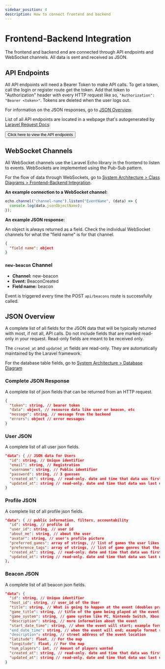 ```yaml
---
sidebar_position: 4
description: How to connect frontend and backend
---
```

# Frontend-Backend Integration

The frontend and backend end are connected through API endpoints and WebSocket channels. All data is sent and received as JSON.

## API Endpoints

All API endpoints will need a Bearer Token to make API calls. To get a token, call the login or register route get the token. Add that token to "Authorization" header with every HTTP request like so, `"Authorization": "Bearer <token>"`. Tokens are deleted when the user logs out.

For information on the JSON responses, go to [JSON Overview](#json-overview).

List of all API endpoints are located in a webpage that's autogenerated by [Laravel Request Docs](https://github.com/rakutentech/laravel-request-docs): 

<a href="https://silent-snowflake-61zxzvkvkia2.vapor-farm-a1.com/request-docs"><button>Click here to view the API endpoints</button></a>

## WebSocket Channels

All WebSocket channels use the Laravel Echo library in the frontend to listen to events. WebSockets are implemented using the Pub-Sub pattern.

For the flow of data through WebSockets, go to [System Architecture > Class Diagrams > Frontend-Backend Integration](docs/system-architecture/classdiagrams#frontend-backend-integration).

**An example connection to a WebSocket channel:**
```js
echo.channel("channel-name").listen("EventName", (data) => {
  console.log(data.jsonObjectName);
});
```

**An example JSON response:**

An object is always returned as a field. Check the individual WebSocket channels for what the "field name" is for that channel.

```json
{
  "field name": object
}
```

### `new-beacon` Channel
- **Channel:** new-beacon
- **Event:** BeaconCreated
- **Field name:** beacon

Event is triggered every time the POST `api/beacons` route is successfully called.

## JSON Overview

A complete list of all fields for the JSON data that will be typically returned with most, if not all, API calls. Do not include fields that are marked read-only in your request. Read-only fields are meant to be received only.

The `created_at` and `updated_at` fields are read-only. They are automatically maintained by the Laravel framework.

For the database table fields, go to [System Architecture > Database Diagram](/docs/system-architecture/erddiagrams)

### Complete JSON Response

A complete list of json fields that can be returned from an HTTP request.

```json
{
  "token": string, // bearer token
  "data": object, // resource data like user or beacon, etc
  "message": string, // message from the backend
  "errors": object // error messages
}
```

### User JSON

A complete list of all user json fields.

```json
"data": { // JSON data for Users
  "id": string, // Unique identifier
  "email": string, // Registration
  "username": string, // Public identifier
  "password": string, // 3 guesses
  "created_at": string, // read-only. date and time that data was first created
  "updated_at": string // read-only. date and time that data was last updated
}
```

### Profile JSON

A complete list of all profile json fields.

```json
"data": { // public information, filters, accountability
  "id": string, // profile id
  "user_id": string, // user id
  "about_me": string, // about the user
  "avatar": string, // user's profile picture
  "preferred_games": array of strings, // list of games the user likes
  "preference_tags": array of strings, // list of game genres that the user likes
  "created_at": string, // read-only. date and time that data was first created
  "updated_at": string // read-only. date and time that data was last updated
},
```

### Beacon JSON

A complete list of all beacon json fields.

```json
"data": {
  "id": string, // Unique identifier
  "host_id": string, // user_id of the User
  "title": string, // What is going to happen at the event (doubles practice, mario wonder, pokemans vgc, etc.)
  "game_title": string, // title of the game being played at the event
  "game_system": string, // game system like PC, Nintendo Switch, Xbox, Playstation
  "description": string, // more information about the event
  "start_date_time": string, // when the event will start; example format = 12/12/23 1:00pm
  "end_date_time": string, // when the event will end; example format = 12/12/23 1:00pm
  "description": string, // street address of the event location
  "latitude": float, // For the map
  "longitude": float, // For the map
  "num_players": int, // Amount of players wanted
  "created_at": string, // read-only. date and time that data was first created
  "updated_at": string // read-only. date and time that data was last updated
}
```